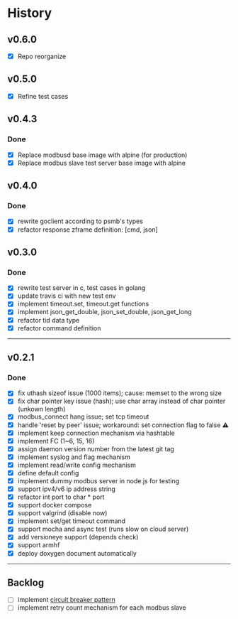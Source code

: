 # History

## v0.6.0

- [x] Repo reorganize

## v0.5.0

- [x] Refine test cases

## v0.4.3

### Done

- [x] Replace modbusd base image with alpine (for production)
- [x] Replace modbus slave test server base image with alpine

## v0.4.0

### Done

- [x] rewrite goclient according to psmb's types
- [x] refactor response zframe definition: [cmd, json]

## v0.3.0

### Done

- [x] rewrite test server in c, test cases in golang
- [x] update travis ci with new test env
- [x] implement timeout.set, timeout.get functions
- [x] implement json_get_double, json_set_double, json_get_long
- [x] refactor tid data type
- [x] refactor command definition

---

## v0.2.1

### Done

- [x] fix uthash sizeof issue (1000 items); cause: memset to the wrong size
- [x] fix char pointer key issue (hash); use char array instead of char pointer (unkown length)
- [x] modbus_connect hang issue; set tcp timeout
- [x] handle 'reset by peer' issue; workaround: set connection flag to false :warning:
- [x] implement keep connection mechanism via hashtable
- [x] implement FC (1~6, 15, 16)
- [x] assign daemon version number from the latest git tag
- [x] implement syslog and flag mechanism
- [x] implement read/write config mechanism
- [x] define default config
- [x] implement dummy modbus server in node.js for testing
- [x] support ipv4/v6 ip address string
- [x] refactor int port to char * port
- [x] support docker compose
- [x] support valgrind (disable now)
- [x] implement set/get timeout command
- [x] support mocha and async test (runs slow on cloud server)
- [x] add versioneye support (depends check)
- [x] support armhf
- [x] deploy doxygen document automatically

---

## Backlog

- [ ] implement [circuit breaker pattern](http://martinfowler.com/bliki/CircuitBreaker.html)
- [ ] implement retry count mechanism for each modbus slave

